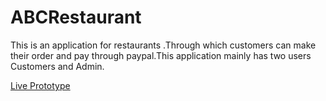 # ABCRestaurant 
This is an application for restaurants .Through which customers can make their order and pay through paypal.This application mainly has two users Customers and Admin.

[Live Prototype](https://abcrestaurant.azurewebsites.net/)

